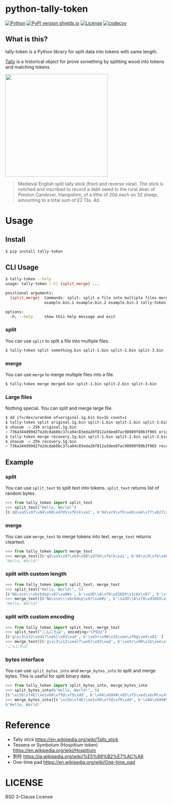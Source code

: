 # python-tally-token

[![Python](https://img.shields.io/pypi/pyversions/tally-token.svg?style=plastic)](https://badge.fury.io/py/tally-token)
[![PyPI version shields.io](https://img.shields.io/pypi/v/tally-token.svg)](https://pypi.python.org/pypi/tally-token/)
[![License](https://img.shields.io/badge/License-BSD%203--Clause-blue.svg)](https://opensource.org/licenses/BSD-3-Clause)
[![codecov](https://codecov.io/gh/kitsuyui/python-tally-token/branch/main/graph/badge.svg?token=OJ8QRXTTE9)](https://codecov.io/gh/kitsuyui/python-tally-token)

## What is this?

tally-token is a Python library for split data into tokens with same length.

[Tally](https://en.wikipedia.org/wiki/Tally_stick) is a historical object for prove something by splitting wood into tokens and matching tokens.

<a href="https://en.wikipedia.org/wiki/Tally_stick#/media/File:Medieval_tally_sticks.jpg" target="_blank"><img src="https://github.com/kitsuyui/python-tally-token/assets/2596972/103a0184-c508-4ce6-9ed3-1b1eb58bc6cc" style="width:20rem" /></a>
> Medieval English split tally stick (front and reverse view). The stick is notched and inscribed to record a debt owed to the rural dean of Preston Candover, Hampshire, of a tithe of 20d each on 32 sheep, amounting to a total sum of £2 13s. 4d.

# Usage

## Install

```sh
$ pip install tally-token
```

## CLI Usage

```sh
$ tally-token --help
usage: tally-token [-h] {split,merge} ...

positional arguments:
  {split,merge}  Commands: split: split a file into multiple files merge: merge multiple files into a fileExample: tally-token split example.bin
                 example.bin.1 example.bin.2 example.bin.3 tally-token merge example-merged.bin example.bin.1 example.bin.2 example.bin.3

options:
  -h, --help     show this help message and exit
```

### split

You can use `split` to split a file into multiple files.

```sh
$ tally-token split something.bin split-1.bin split-2.bin split-3.bin
```

### merge

You can use `merge` to merge multiple files into a file.

```sh
$ tally-token merge merged.bin split-1.bin split-2.bin split-3.bin
```

### Large files

Nothing special. You can split and merge large file.

```sh
$ dd if=/dev/urandom of=original.1g.bin bs=1G count=1
$ tally-token split original.1g.bin split-1.bin split-2.bin split-3.bin
$ shasum -a 256 original.1g.bin
> 736a344d99d27e2dcdab8bc37ca94c83eda26f812a3dee87ac98989f89b3f965 original.1g.bin
$ tally-token merge recovery.1g.bin split-1.bin split-2.bin split-3.bin
$ shasum -a 256 recovery.1g.bin
> 736a344d99d27e2dcdab8bc37ca94c83eda26f812a3dee87ac98989f89b3f965 recovery.1g.bin
```

## Example

### split

You can use `split_text` to split text into tokens. `split_text` returns list of random bytes.

```python
>>> from tally_token import split_text
>>> split_text("Hello, World!")
[b'qQ\xa5\x97\x84\x88\xd7U%\xfb(k\xa1', b'94\xc9\xfb\xeb\xa4\xf7\x02J\x89D\x0f\x80']
```

### merge

You can use `merge_text` to merge tokens into text. `merge_text` returns cleartext.

```python
>>> from tally_token import merge_text
>>> merge_text([b'qQ\xa5\x97\x84\x88\xd7U%\xfb(k\xa1', b'94\xc9\xfb\xeb\xa4\xf7\x02J\x89D\x0f\x80'])
'Hello, World!'
```

### split with custom length

```python
>>> from tally_token import split_text, merge_text
>>> split_text("Hello, World!", 5)
[b'N&\xce\\\xbc6dxp\x87\xa8#z', b'\xa3D\\A\xf8\xd1KDX\x1cKx\x87', b'\xffZ\x03\xf5\x92Q\xf52\xc4\x1e\xf2\xf8\x06', b'\xaa\xdd:\x85F\xa1\xcdbp\xf3\xe6P\xe5', b'\xf0\x80\xc7\x01\xff;7;\xf3\x04\x9b\x97?']
>>> merge_text([b'N&\xce\\\xbc6dxp\x87\xa8#z', b'\xa3D\\A\xf8\xd1KDX\x1cKx\x87', b'\xffZ\x03\xf5\x92Q\xf52\xc4\x1e\xf2\xf8\x06', b'\xaa\xdd:\x85F\xa1\xcdbp\xf3\xe6P\xe5', b'\xf0\x80\xc7\x01\xff;7;\xf3\x04\x9b\x97?'])
'Hello, World!'
```

### split with custom encoding

```python
>>> from tally_token import split_text, merge_text
>>> split_text("こんにちは", encoding="CP932")
[b'g\xc3\x12\xeal?\xe5[\x03\xad', b'\xe5r\x90\x1b\xee\xf6g\xe4\x81`']
>>> merge_text([b'g\xc3\x12\xeal?\xe5[\x03\xad', b'\xe5r\x90\x1b\xee\xf6g\xe4\x81`'], encoding="CP932")
'こんにちは'
```

### bytes interface

You can use `split_bytes_into` and `merge_bytes_into` to split and merge bytes.
This is useful for split binary data.

```python
>>> from tally_token import split_bytes_into, merge_bytes_into
>>> split_bytes_into(b"Hello, World!", 5)
[b'\xc5b\xf4E)\xe1vO8\xff@\xf9\xdd', b'\x84\xb9X#\x85\xf5\xed\xbcM\xc4\xef\xf4\xd3', b'\xb47\xf6\xfa?\x14\xa8`\xc9\xe0\xe5\x87\x14', b'\x1cd\xb4o\xe8I:\xe5\xf6\x13\xe5\x93G', b'\xa1\xed\x82\x9f\x14e)!%\xba\xc3}|']
>>> merge_bytes_into([b'\xc5b\xf4E)\xe1vO8\xff@\xf9\xdd', b'\x84\xb9X#\x85\xf5\xed\xbcM\xc4\xef\xf4\xd3', b'\xb47\xf6\xfa?\x14\xa8`\xc9\xe0\xe5\x87\x14', b'\x1cd\xb4o\xe8I:\xe5\xf6\x13\xe5\x93G', b'\xa1\xed\x82\x9f\x14e)!%\xba\xc3}|'])
b'Hello, World!'
```

# Reference

- Tally stick https://en.wikipedia.org/wiki/Tally_stick
- Tessera or Symbolum (Hospitium token) https://en.wikipedia.org/wiki/Hospitium
- 割符 https://ja.wikipedia.org/wiki/%E5%89%B2%E7%AC%A6
- One-time pad https://en.wikipedia.org/wiki/One-time_pad

# LICENSE

BSD 3-Clause License
